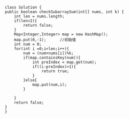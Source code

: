     class Solution {
    public boolean checkSubarraySum(int[] nums, int k) {
        int len = nums.length;
        if(len<2){
            return false;
        }
        Map<Integer,Integer> map = new HashMap();
        map.put(0,-1);      //初始值
        int num = 0;
        for(int i =0;i<len;i++){
            num = (num+nums[i])%k;
            if(map.containsKey(num)){
                int preIndex = map.get(num);
                if((i-preIndex)>1){
                    return true;
                }            
            }else{
                map.put(num,i);
            }

        }
        return false;
    }
    }
